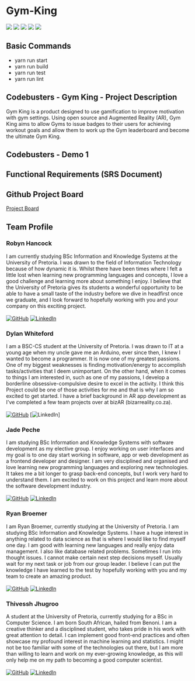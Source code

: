 # Gym-King
![](https://img.shields.io/github/issues/COS301-SE-2022/Gym-King?style=for-the-badge&cacheSeconds=3600)
![](https://img.shields.io/github/issues-pr/COS301-SE-2022/Gym-King?style=for-the-badge&cacheSeconds=3600)
![](https://img.shields.io/github/issues-pr-closed/COS301-SE-2022/Gym-King?style=for-the-badge&cacheSeconds=3600)
![](https://img.shields.io/github/last-commit/COS301-SE-2022/Gym-King?style=for-the-badge&cacheSeconds=3600)
![](https://img.shields.io/github/commit-activity/m/COS301-SE-2022/Gym-King?style=for-the-badge&cacheSeconds=3600)
## Basic Commands
- yarn run start
- yarn run build
- yarn run test
- yarn run lint
## Codebusters - Gym King - Project Description
Gym King is a product designed to use gamification to improve motivation with gym settings. Using open source and Augmented Reality (AR), Gym King aims to allow Gyms to issue badges to their users for achieving workout goals and allow them to work up the Gym leaderboard and become the ultimate Gym King.

## Codebusters - Demo 1

## Functional Requirements (SRS Document)

## Github Project Board
[Project Board](https://github.com/COS301-SE-2022/Gym-King/projects/1)

## Team Profile
### Robyn Hancock
I am currently studying BSc Information and Knowledge Systems at the University of Pretoria. I was drawn to the field of Information Technology because of how dynamic it is. Whilst there have been times where I felt a little lost when learning new programming languages and concepts, I love a good challenge and learning more about something I enjoy. 
I believe that the University of Pretoria gives its students a wonderful opportunity to be able to have a small taste of the industry before we dive in headfirst once we graduate, and I look forward to hopefully working with you and your company on this exciting project.<br> <br>
[![GitHub](https://img.shields.io/badge/GitHub-100000?style=for-the-badge&logoColor=white)](https://github.com/RobynHancock) 
[![LinkedIn](https://img.shields.io/badge/LinkedIn-0077B5?style=for-the-badge&logoColor=white)](https://www.linkedin.com/in/robyn-c-hancock/)

### Dylan Whiteford
I am a BSC-CS student at the University of Pretoria. I was drawn to IT at a young age when my uncle gave me an Arduino, ever since then, I knew I wanted to become a programmer. It is now one of my greatest passions. One of my biggest weaknesses is finding motivation/energy to accomplish tasks/activities that I deem unimportant. On the other hand, when it comes to things I am interested in, such as one of my passions, I develop a borderline obsessive-compulsive desire to excel in the activity. I think this Project could be one of those activities for me and that is why I am so excited to get started. I have a brief background in AR app development as I've completed a few team projects over at bizAR (bizarreality.co.za). <br> <br>
[![GitHub](https://img.shields.io/badge/GitHub-100000?style=for-the-badge&logoColor=white)](https://github.com/DYL-WF) 
[![LinkedIn](https://img.shields.io/badge/LinkedIn-0077B5?style=for-the-badge&logoColor=white)]

### Jade Peche
I am studying BSc Information and Knowledge Systems with software development as my elective group. I enjoy working on user interfaces and my goal is to one day start working in software, app or web development as a frontend developer and designer. I am very disciplined and organised and love learning new programming languages and exploring new technologies. It takes me a bit longer to grasp back-end concepts, but I work very hard to understand them. I am excited to work on this project and learn more about the software development industry. <br> <br>
[![GitHub](https://img.shields.io/badge/GitHub-100000?style=for-the-badge&logoColor=white)](https://github.com/jademichellepeche) 
[![LinkedIn](https://img.shields.io/badge/LinkedIn-0077B5?style=for-the-badge&logoColor=white)](https://www.linkedin.com/in/jade-peche/)

### Ryan Broemer
I am Ryan Broemer, currently studying at the University of Pretoria. I am studying BSc Information and Knowledge Systems. I have a huge interest in anything related to data science as that is where I would like to find myself one day. I am good with learning new languages and really enjoy data management. I also like database related problems. Sometimes I run into thought issues. I cannot make certain next step decisions myself. Usually wait for my next task or job from our group leader. I believe I can put the knowledge I have learned to the test by hopefully working with you and my team to create an amazing product. <br> <br>
[![GitHub](https://img.shields.io/badge/GitHub-100000?style=for-the-badge&logoColor=white)](https://github.com/RyanBroemer) 
[![LinkedIn](https://img.shields.io/badge/LinkedIn-0077B5?style=for-the-badge&logoColor=white)](https://www.linkedin.com/in/ryan-broemer-49156823a/)

### Thivessh Jhugroo
A student at the University of Pretoria, currently studying for a BSc in Computer Science. I am born South African, hailed from Benoni. I am a creative thinker and a disciplined student, who takes pride in his work with great attention to detail. I can implement good front-end practices and often showcase my profound interest in machine learning and statistics. I might not be too familiar with some of the technologies out there, but I am more than willing to learn and work on my ever-growing knowledge, as this will only help me on my path to becoming a good computer scientist. <br> <br>
[![GitHub](https://img.shields.io/badge/GitHub-100000?style=for-the-badge&logoColor=white)](https://github.com/Thivesshj) 
[![LinkedIn](https://img.shields.io/badge/LinkedIn-0077B5?style=for-the-badge&logoColor=white)](https://www.linkedin.com/in/thivessh-jhugroo-879a3b1b6/)
